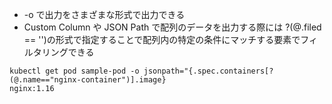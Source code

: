 - -o で出力をさまざまな形式で出力できる
- Custom Column や JSON Path で配列のデータを出力する際には ?(@.filed == '')の形式で指定することで配列内の特定の条件にマッチする要素でフィルタリングできる

```
kubectl get pod sample-pod -o jsonpath="{.spec.containers[?(@.name=="nginx-container")].image}
nginx:1.16
```
